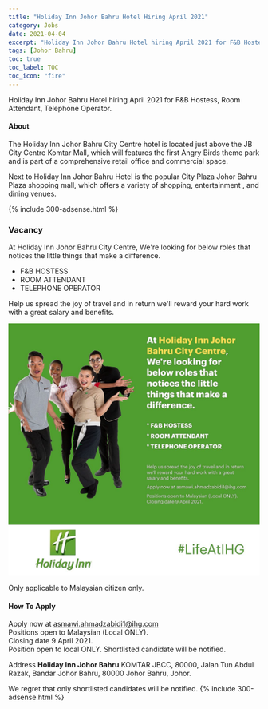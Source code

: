 ```yaml
---
title: "Holiday Inn Johor Bahru Hotel Hiring April 2021" 
category: Jobs 
date: 2021-04-04
excerpt: "Holiday Inn Johor Bahru Hotel hiring April 2021 for F&B Hostess, Room Attendant, Telephone Operator." 
tags: [Johor Bahru] 
toc: true 
toc_label: TOC 
toc_icon: "fire" 
--- 
```


Holiday Inn Johor Bahru Hotel hiring April 2021 for F&B Hostess, Room Attendant, Telephone Operator.

#### About
The Holiday Inn Johor Bahru City Centre hotel is located just above the JB City Centre Komtar Mall, which will features the first Angry Birds theme park and is part of a comprehensive retail office and commercial space.

Next to Holiday Inn Johor Bahru Hotel  is the popular City Plaza Johor Bahru Plaza shopping mall, which offers a variety of shopping, entertainment , and dining venues.

{% include 300-adsense.html %} 

### Vacancy
At Holiday Inn Johor Bahru City Centre, We're looking for below roles that notices the little things that make a difference.

* F&B HOSTESS
* ROOM ATTENDANT
* TELEPHONE OPERATOR

Help us spread the joy of travel and in return we'll reward your hard work with a great salary and benefits.

![Holiday Inn Johor Bahru Hiring April 2021!](/assets/images/2021-04/holiday-inn-johor-bahru-hotel-hiring-apr-2021.jpg "Holiday Inn Johor Bahru Hiring April 2021")

Only applicable to Malaysian citizen only.

#### How To Apply 
Apply now at asmawi.ahmadzabidi1@ihg.com<br/>
Positions open to Malaysian (Local ONLY).<br/>
Closing date 9 April 2021.<br/>
Position open to local ONLY. Shortlisted candidate will be notified.

Address
**Holiday Inn Johor Bahru**
KOMTAR JBCC, 80000, Jalan Tun Abdul Razak, Bandar Johor Bahru, 80000 Johor Bahru, Johor.

We regret that only shortlisted candidates will be notified.
{% include 300-adsense.html %} 